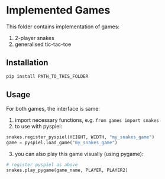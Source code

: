 # Implemented Games

This folder contains implementation of games:
1. 2-player snakes
2. generalised tic-tac-toe


## Installation

```bash
pip install PATH_TO_THIS_FOLDER
```


## Usage

For both games, the interface is same:
1. import necessary functions, e.g. `from games import snakes`
2. to use with pyspiel:

```python
snakes.register_pyspiel(HEIGHT, WIDTH, "my_snakes_game")
game = pyspiel.load_game("my_snakes_game")
```

3. you can also play this game visually (using pygame):

```python
# register pyspiel as above
snakes.play_pygame(game_name, PLAYER, PLAYER2)
```
